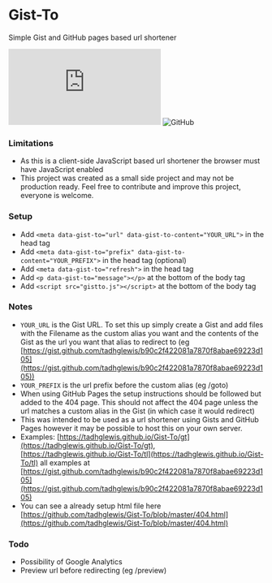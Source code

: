 # Gist-To

Simple Gist and GitHub pages based url shortener

![GitHub file size in bytes](https://img.shields.io/github/size/tadhglewis/Gist-To/gistto.js) ![GitHub](https://img.shields.io/github/license/tadhglewis/Gist-To)


### Limitations
- As this is a client-side JavaScript based url shortener the browser must have JavaScript enabled
- This project was created as a small side project and may not be production ready. Feel free to contribute and improve this project, everyone is welcome.

### Setup
- Add `<meta data-gist-to="url" data-gist-to-content="YOUR_URL">` in the head tag
- Add `<meta data-gist-to="prefix" data-gist-to-content="YOUR_PREFIX">` in the head tag (optional)
- Add `<meta data-gist-to="refresh">` in the head tag
- Add `<p data-gist-to="message"></p>` at the bottom of the body tag
- Add `<script src="gistto.js"></script>` at the bottom of the body tag

### Notes
- `YOUR_URL` is the Gist URL. To set this up simply create a Gist and add files with the Filename as the custom alias you want and the contents of the Gist as the url you want that alias to redirect to (eg [https://gist.github.com/tadhglewis/b90c2f422081a7870f8abae69223d105](https://gist.github.com/tadhglewis/b90c2f422081a7870f8abae69223d105))
- `YOUR_PREFIX` is the url prefix before the custom alias (eg /goto)
- When using GitHub Pages the setup instructions should be followed but added to the 404 page. This should not affect the 404 page unless the url matches a custom alias in the Gist (in which case it would redirect)
- This was intended to be used as a url shortener using Gists and GitHub Pages however it may be possible to host this on your own server.
- Examples: [https://tadhglewis.github.io/Gist-To/gt](https://tadhglewis.github.io/Gist-To/gt), [https://tadhglewis.github.io/Gist-To/tl](https://tadhglewis.github.io/Gist-To/tl) all examples at [https://gist.github.com/tadhglewis/b90c2f422081a7870f8abae69223d105](https://gist.github.com/tadhglewis/b90c2f422081a7870f8abae69223d105)
- You can see a already setup html file here [https://github.com/tadhglewis/Gist-To/blob/master/404.html](https://github.com/tadhglewis/Gist-To/blob/master/404.html)

### Todo
- Possibility of Google Analytics
- Preview url before redirecting (eg /preview) 